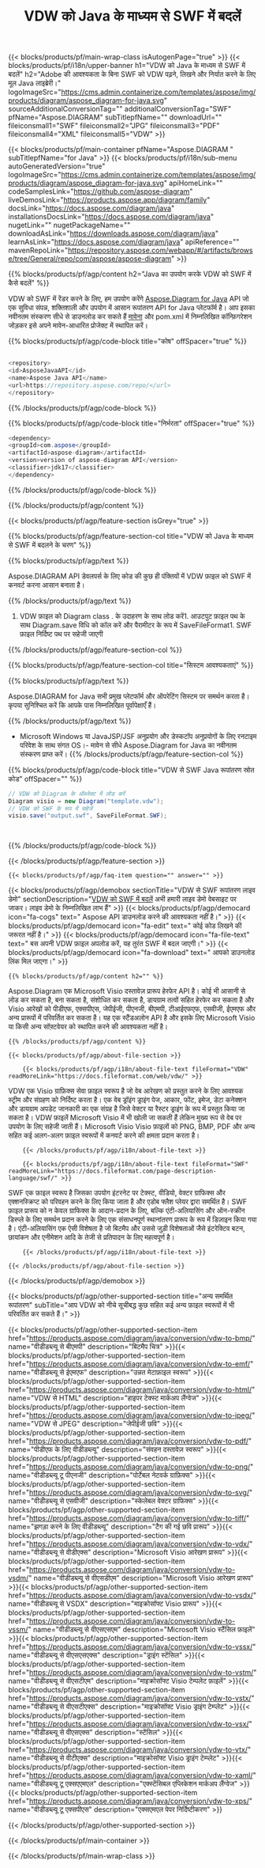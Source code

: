﻿---
title: VDW को Java के माध्यम से SWF में बदलें 
url: /hi/java/conversion/vdw-to-swf/ 
description: नमूना Java VDW प्रारूप के लिए SWF फ़ाइल में रूपांतरण कोड। किसी भी वेब या डेस्कटॉप Java आधारित एप्लिकेशन में VDW को SWF में बदलने के लिए इस उदाहरण कोड का उपयोग करें।
---
{{< blocks/products/pf/main-wrap-class isAutogenPage="true" >}}
{{< blocks/products/pf/i18n/upper-banner h1="VDW को Java के माध्यम से SWF में बदलें" h2="Adobe की आवश्यकता के बिना SWF को VDW पढ़ने, लिखने और निर्यात करने के लिए मूल Java लाइब्रेरी।" logoImageSrc="https://cms.admin.containerize.com/templates/aspose/img/products/diagram/aspose_diagram-for-java.svg" sourceAdditionalConversionTag="" additionalConversionTag="SWF" pfName="Aspose.DIAGRAM" subTitlepfName="" downloadUrl="" fileiconsmall1="SWF" fileiconsmall2="JPG" fileiconsmall3="PDF" fileiconsmall4="XML" fileiconsmall5="VDW" >}}

{{< blocks/products/pf/main-container pfName="Aspose.DIAGRAM " subTitlepfName="for Java" >}}
{{< blocks/products/pf/i18n/sub-menu autoGeneratedVersion="true" logoImageSrc="https://cms.admin.containerize.com/templates/aspose/img/products/diagram/aspose_diagram-for-java.svg" apiHomeLink="" codeSamplesLink="https://github.com/aspose-diagram" liveDemosLink="https://products.aspose.app/diagram/family" docsLink="https://docs.aspose.com/diagram/java" installationsDocsLink="https://docs.aspose.com/diagram/java" nugetLink="" nugetPackageName="" downloadAsLink="https://downloads.aspose.com/diagram/java" learnAsLink="https://docs.aspose.com/diagram/java" apiReference="" mavenRepoLink="https://repository.aspose.com/webapp/#/artifacts/browse/tree/General/repo/com/aspose/aspose-diagram" >}}

{{% blocks/products/pf/agp/content h2="Java का उपयोग करके VDW को SWF में कैसे बदलें" %}}

VDW को SWF में रेंडर करने के लिए, हम उपयोग करेंगे <a href="https://products.aspose.com/diagram/java">Aspose.Diagram for Java</a> API जो एक सुविधा संपन्न, शक्तिशाली और उपयोग में आसान रूपांतरण API for Java प्लेटफॉर्म है। आप इसका नवीनतम संस्करण सीधे से डाउनलोड कर सकते हैं <a href="https://repository.aspose.com/webapp/#/artifacts/browse/tree/General/repo/com/aspose/aspose-diagram">मावेना</a> और pom.xml में निम्नलिखित कॉन्फ़िगरेशन जोड़कर इसे अपने मावेन-आधारित प्रोजेक्ट में स्थापित करें।

{{% blocks/products/pf/agp/code-block title="कोष" offSpacer="true" %}}

```cs

<repository>
<id>AsposeJavaAPI</id>
<name>Aspose Java API</name>
<url>https://repository.aspose.com/repo/</url>
</repository>


```

{{% /blocks/products/pf/agp/code-block %}}

{{% blocks/products/pf/agp/code-block title="निर्भरता" offSpacer="true" %}}

```cs
<dependency>
<groupId>com.aspose</groupId>
<artifactId>aspose-diagram</artifactId>
<version>version of aspose-diagram API</version>
<classifier>jdk17</classifier>
</dependency>


```

{{% /blocks/products/pf/agp/code-block %}}

{{% /blocks/products/pf/agp/content %}}

{{< blocks/products/pf/agp/feature-section isGrey="true" >}}

{{% blocks/products/pf/agp/feature-section-col title="VDW को Java के माध्यम से SWF में बदलने के चरण" %}}

{{% blocks/products/pf/agp/text %}}

 Aspose.DIAGRAM API डेवलपर्स के लिए कोड की कुछ ही पंक्तियों में VDW फ़ाइल को SWF में कनवर्ट करना आसान बनाता है।

{{% /blocks/products/pf/agp/text %}}

1. VDW फ़ाइल को Diagram class . के उदाहरण के साथ लोड करें1. आउटपुट फ़ाइल पथ के साथ Diagram.save विधि को कॉल करें और पैरामीटर के रूप में SaveFileFormat1. SWF फ़ाइल निर्दिष्ट पथ पर सहेजी जाएगी


{{% /blocks/products/pf/agp/feature-section-col %}}

{{% blocks/products/pf/agp/feature-section-col title="सिस्टम आवश्यकताएं" %}}

{{% blocks/products/pf/agp/text %}}

 Aspose.DIAGRAM for Java सभी प्रमुख प्लेटफॉर्म और ऑपरेटिंग सिस्टम पर समर्थन करता है। कृपया सुनिश्चित करें कि आपके पास निम्नलिखित पूर्वापेक्षाएँ हैं।

{{% /blocks/products/pf/agp/text %}}

- Microsoft Windows या JavaJSP/JSF अनुप्रयोग और डेस्कटॉप अनुप्रयोगों के लिए रनटाइम परिवेश के साथ संगत OS।- मावेन से सीधे Aspose.Diagram for Java का नवीनतम संस्करण प्राप्त करें।
{{% /blocks/products/pf/agp/feature-section-col %}}

{{% blocks/products/pf/agp/code-block title="VDW से SWF Java रूपांतरण स्रोत कोड" offSpacer="" %}}

```cs
// VDW को Diagram के ऑब्जेक्ट में लोड करें 
Diagram visio = new Diagram("template.vdw");
// VDW को SWF के रूप में सहेजें 
visio.save("output.swf", SaveFileFormat.SWF);   
  
  


```

{{% /blocks/products/pf/agp/code-block %}}

{{< /blocks/products/pf/agp/feature-section >}}

    {{< blocks/products/pf/agp/faq-item question="" answer="" >}}
 

<!-- aboutfile Starts -->

{{< blocks/products/pf/agp/demobox sectionTitle="VDW से SWF रूपांतरण लाइव डेमो" sectionDescription="[VDW को SWF में बदलें](https://products.aspose.app/diagram/conversion/vdw-to-swf) अभी हमारी लाइव डेमो वेबसाइट पर जाकर। लाइव डेमो के निम्नलिखित लाभ हैं" >}}
        {{< blocks/products/pf/agp/democard icon="fa-cogs" text=" Aspose API डाउनलोड करने की आवश्यकता नहीं है।" >}}
        {{< blocks/products/pf/agp/democard icon="fa-edit" text=" कोई कोड लिखने की जरूरत नहीं है।" >}}
        {{< blocks/products/pf/agp/democard icon="fa-file-text" text=" बस अपनी VDW फ़ाइल अपलोड करें, यह तुरंत SWF में बदल जाएगी।" >}}
        {{< blocks/products/pf/agp/democard icon="fa-download" text=" आपको डाउनलोड लिंक मिल जाएगा।" >}}

    {{% blocks/products/pf/agp/content h2="" %}}

Aspose.Diagram एक Microsoft Visio दस्तावेज़ प्रारूप हेरफेर API है। कोई भी आसानी से लोड कर सकता है, बना सकता है, संशोधित कर सकता है, डायग्राम तत्वों सहित हेरफेर कर सकता है और Visio आरेखों को पीडीएफ, एक्सपीएस, जेपीईजी, पीएनजी, बीएमपी, टीआईएफएफ, एसवीजी, ईएमएफ और अन्य प्रारूपों में परिवर्तित कर सकता है। यह एक स्टैंडअलोन API है और इसके लिए Microsoft Visio या किसी अन्य सॉफ़्टवेयर को स्थापित करने की आवश्यकता नहीं है।    



    {{% /blocks/products/pf/agp/content %}}

    {{< blocks/products/pf/agp/about-file-section >}}

        {{< blocks/products/pf/agp/i18n/about-file-text fileFormat="VDW" readMoreLink="https://docs.fileformat.com/web/vdw/" >}}
VDW एक Visio ग्राफ़िक्स सेवा फ़ाइल स्वरूप है जो वेब आरेखण को प्रस्तुत करने के लिए आवश्यक स्ट्रीम और संग्रहण को निर्दिष्ट करता है। एक वेब ड्रॉइंग ड्राइंग पेज, आकार, फोंट, इमेज, डेटा कनेक्शन और डायग्राम अपडेट जानकारी का एक संग्रह है जिसे वेक्टर या रैस्टर ड्राइंग के रूप में प्रस्तुत किया जा सकता है। VDW फ़ाइलें Microsoft Visio में भी खोली जा सकती हैं लेकिन मुख्य रूप से वेब पर उपयोग के लिए सहेजी जाती हैं। Microsoft Visio Visio फ़ाइलों को PNG, BMP, PDF और अन्य सहित कई अलग-अलग फ़ाइल स्वरूपों में कनवर्ट करने की क्षमता प्रदान करता है।

        {{< /blocks/products/pf/agp/i18n/about-file-text >}}

        {{< blocks/products/pf/agp/i18n/about-file-text fileFormat="SWF" readMoreLink="https://docs.fileformat.com/page-description-language/swf/" >}}
SWF एक फ़ाइल स्वरूप है जिसका उपयोग इंटरनेट पर टेक्स्ट, वीडियो, वेक्टर ग्राफिक्स और एक्शनस्क्रिप्ट को परिवहन करने के लिए किया जाता है और एडोब फ्लैश प्लेयर द्वारा समर्थित है। SWF फ़ाइल प्रारूप को न केवल ग्राफिक्स के आदान-प्रदान के लिए, बल्कि एंटी-अलियासिंग और ऑन-स्क्रीन डिस्प्ले के लिए समर्थन प्रदान करने के लिए एक संसाधनपूर्ण स्थानांतरण प्रारूप के रूप में डिज़ाइन किया गया है। एंटी-अलियासिंग एक ऐसी विशेषता है जो बिटमैप और उससे जुड़ी विशेषताओं जैसे इंटरेक्टिव बटन, छायांकन और एनीमेशन आदि के तेजी से प्रतिपादन के लिए महत्वपूर्ण है।

        {{< /blocks/products/pf/agp/i18n/about-file-text >}}

    {{< /blocks/products/pf/agp/about-file-section >}}

{{< /blocks/products/pf/agp/demobox >}}

<!-- aboutfile Ends -->

{{< blocks/products/pf/agp/other-supported-section title="अन्य समर्थित रूपांतरण" subTitle="आप VDW को नीचे सूचीबद्ध कुछ सहित कई अन्य फ़ाइल स्वरूपों में भी परिवर्तित कर सकते हैं।" >}}

{{< blocks/products/pf/agp/other-supported-section-item href="https://products.aspose.com/diagram/java/conversion/vdw-to-bmp/" name="वीडीडब्ल्यू से बीएमपी" description="बिटमैप चित्र" >}}{{< blocks/products/pf/agp/other-supported-section-item href="https://products.aspose.com/diagram/java/conversion/vdw-to-emf/" name="वीडीडब्ल्यू से ईएमएफ" description="उन्नत मेटाफ़ाइल स्वरूप" >}}{{< blocks/products/pf/agp/other-supported-section-item href="https://products.aspose.com/diagram/java/conversion/vdw-to-html/" name="VDW से HTML" description="हाइपर टेक्स्ट मार्कअप लैंग्वेज" >}}{{< blocks/products/pf/agp/other-supported-section-item href="https://products.aspose.com/diagram/java/conversion/vdw-to-jpeg/" name="VDW से JPEG" description="जेपीईजी छवि" >}}{{< blocks/products/pf/agp/other-supported-section-item href="https://products.aspose.com/diagram/java/conversion/vdw-to-pdf/" name="पीडीएफ के लिए वीडीडब्ल्यू" description="संवहन दस्तावेज़ स्वरूप" >}}{{< blocks/products/pf/agp/other-supported-section-item href="https://products.aspose.com/diagram/java/conversion/vdw-to-png/" name="वीडीडब्ल्यू टू पीएनजी" description="पोर्टेबल नेटवर्क ग्राफ़िक्स" >}}{{< blocks/products/pf/agp/other-supported-section-item href="https://products.aspose.com/diagram/java/conversion/vdw-to-svg/" name="वीडीडब्ल्यू से एसवीजी" description="स्केलेबल वेक्टर ग्राफिक्स" >}}{{< blocks/products/pf/agp/other-supported-section-item href="https://products.aspose.com/diagram/java/conversion/vdw-to-tiff/" name="झगड़ा करने के लिए वीडीडब्ल्यू" description="टैग की गई छवि प्रारूप" >}}{{< blocks/products/pf/agp/other-supported-section-item href="https://products.aspose.com/diagram/java/conversion/vdw-to-vdx/" name="वीडीडब्ल्यू से वीडीएक्स" description="Microsoft Visio आरेखण प्रारूप" >}}{{< blocks/products/pf/agp/other-supported-section-item href="https://products.aspose.com/diagram/java/conversion/vdw-to-vsdm/" name="वीडीडब्ल्यू से वीएसडीएम" description="Microsoft Visio आरेखण प्रारूप" >}}{{< blocks/products/pf/agp/other-supported-section-item href="https://products.aspose.com/diagram/java/conversion/vdw-to-vsdx/" name="वीडीडब्ल्यू से VSDX" description="माइक्रोसॉफ्ट Visio प्रारूप" >}}{{< blocks/products/pf/agp/other-supported-section-item href="https://products.aspose.com/diagram/java/conversion/vdw-to-vssm/" name="वीडीडब्ल्यू से वीएसएसएम" description="Microsoft Visio स्टैंसिल फ़ाइलें" >}}{{< blocks/products/pf/agp/other-supported-section-item href="https://products.aspose.com/diagram/java/conversion/vdw-to-vssx/" name="वीडीडब्ल्यू से वीएसएसएक्स" description="ड्राइंग स्टेंसिल" >}}{{< blocks/products/pf/agp/other-supported-section-item href="https://products.aspose.com/diagram/java/conversion/vdw-to-vstm/" name="वीडीडब्ल्यू से वीएसटीएम" description="माइक्रोसॉफ्ट Visio टेम्पलेट फ़ाइलें" >}}{{< blocks/products/pf/agp/other-supported-section-item href="https://products.aspose.com/diagram/java/conversion/vdw-to-vstx/" name="वीडीडब्ल्यू से वीएसटीएक्स" description="माइक्रोसॉफ्ट Visio ड्राइंग टेम्प्लेट" >}}{{< blocks/products/pf/agp/other-supported-section-item href="https://products.aspose.com/diagram/java/conversion/vdw-to-vsx/" name="वीडीडब्ल्यू से वीएसएक्स" description="स्टेंसिल" >}}{{< blocks/products/pf/agp/other-supported-section-item href="https://products.aspose.com/diagram/java/conversion/vdw-to-vtx/" name="वीडीडब्ल्यू से वीटीएक्स" description="माइक्रोसॉफ्ट Visio ड्राइंग टेम्प्लेट" >}}{{< blocks/products/pf/agp/other-supported-section-item href="https://products.aspose.com/diagram/java/conversion/vdw-to-xaml/" name="वीडीडब्ल्यू टू एक्सएएमएल" description="एक्स्टेंसिबल एप्लिकेशन मार्कअप लैंग्वेज" >}}{{< blocks/products/pf/agp/other-supported-section-item href="https://products.aspose.com/diagram/java/conversion/vdw-to-xps/" name="वीडीडब्ल्यू टू एक्सपीएस" description="एक्सएमएल पेपर निर्दिष्टीकरण" >}}

{{< /blocks/products/pf/agp/other-supported-section >}}

{{< /blocks/products/pf/main-container >}}
    
{{< /blocks/products/pf/main-wrap-class >}}